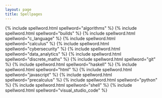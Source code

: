 ```yaml
---
layout: page
title: Spellpages
---
```


{% include spellword.html spellword="algorithms" %}
{% include spellword.html spellword="builds" %}
{% include spellword.html spellword="c_language" %}
{% include spellword.html spellword="calculus" %}
{% include spellword.html spellword="cybersecurity" %}
{% include spellword.html spellword="data_analytics" %}
{% include spellword.html spellword="discrete_maths" %}
{% include spellword.html spellword="git" %}
{% include spellword.html spellword="haskell" %}
{% include spellword.html spellword="html" %}
{% include spellword.html spellword="javascript" %}
{% include spellword.html spellword="precalculus" %}
{% include spellword.html spellword="python" %}
{% include spellword.html spellword="shell" %}
{% include spellword.html spellword="visual_studio_code" %}
